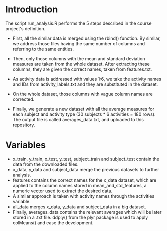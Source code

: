 
# Introduction
The script run_analysis.R performs the 5 steps described in the course project's definition.

- First, all the similar data is merged using the rbind() function. By similar, we address those files having the same number of columns and referring to the same entities.

- Then, only those columns with the mean and standard deviation measures are taken from the whole dataset. After extracting these columns, they are given the correct names, taken from features.txt.

- As activity data is addressed with values 1:6, we take the activity names and IDs from activity_labels.txt and they are substituted in the dataset.
- On the whole dataset, those columns with vague column names are corrected.
- Finally, we generate a new dataset with all the average measures for each subject and activity type (30 subjects * 6 activities = 180 rows). The output file is called averages_data.txt, and uploaded to this repository.

# Variables
- x_train, y_train, x_test, y_test, subject_train and subject_test contain the data from the downloaded files.
- x_data, y_data and subject_data merge the previous datasets to further analysis.
- features contains the correct names for the x_data dataset, which are applied to the column names stored in mean_and_std_features, a numeric vector used to extract the desired data.
- A similar approach is taken with activity names through the activities variable.
- all_data merges x_data, y_data and subject_data in a big dataset.
- Finally, averages_data contains the relevant averages which will be later stored in a .txt file. ddply() from the plyr package is used to apply colMeans() and ease the development.
